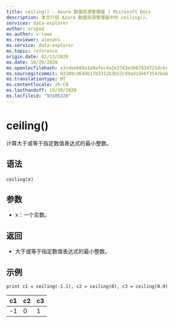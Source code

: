 ```yaml
---
title: ceiling() - Azure 数据资源管理器 | Microsoft Docs
description: 本文介绍 Azure 数据资源管理器中的 ceiling()。
services: data-explorer
author: orspod
ms.author: v-tawe
ms.reviewer: alexans
ms.service: data-explorer
ms.topic: reference
origin.date: 02/13/2020
ms.date: 10/29/2020
ms.openlocfilehash: e3cdeeb09a1e9afec4a2e3743e366783d721dc6c
ms.sourcegitcommit: 93309cd649b17b3312b3b52cd9ad1de6f3542beb
ms.translationtype: HT
ms.contentlocale: zh-CN
ms.lasthandoff: 10/30/2020
ms.locfileid: "93105220"
---
```

# <a name="ceiling"></a>ceiling()

计算大于或等于指定数值表达式的最小整数。

## <a name="syntax"></a>语法

`ceiling(`*x*`)`

## <a name="arguments"></a>参数

* x：一个实数。

## <a name="returns"></a>返回

* 大于或等于指定数值表达式的最小整数。 

## <a name="examples"></a>示例

```kusto
print c1 = ceiling(-1.1), c2 = ceiling(0), c3 = ceiling(0.9)
```

|c1|c2|c3|
|---|---|---|
|-1|0|1|